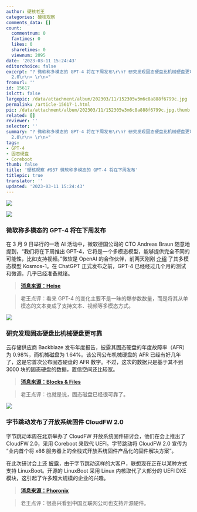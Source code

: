 ```yaml
---
author: 硬核老王
categories: 硬核观察
comments_data: []
count:
  commentnum: 0
  favtimes: 0
  likes: 0
  sharetimes: 0
  viewnum: 2095
date: '2023-03-11 15:24:43'
editorchoice: false
excerpt: "? 微软称多模态的 GPT-4 将在下周发布\r\n? 研究发现固态硬盘比机械硬盘更可靠\r\n? 字节跳动发布了开放系统固件 CloudFW
  2.0\r\n» \r\n»"
fromurl: ''
id: 15617
islctt: false
largepic: /data/attachment/album/202303/11/152305w3m6c8a888f6799c.jpg
permalink: /article-15617-1.html
pic: /data/attachment/album/202303/11/152305w3m6c8a888f6799c.jpg.thumb.jpg
related: []
reviewer: ''
selector: ''
summary: "? 微软称多模态的 GPT-4 将在下周发布\r\n? 研究发现固态硬盘比机械硬盘更可靠\r\n? 字节跳动发布了开放系统固件 CloudFW
  2.0\r\n» \r\n»"
tags:
- GPT-4
- 固态硬盘
- Coreboot
thumb: false
title: '硬核观察 #937 微软称多模态的 GPT-4 将在下周发布'
titlepic: true
translator: ''
updated: '2023-03-11 15:24:43'
---
```


![](/data/attachment/album/202303/11/152305w3m6c8a888f6799c.jpg)


![](/data/attachment/album/202303/11/152317adbqb04e1bih8h91.jpg)


### 微软称多模态的 GPT-4 将在下周发布


在 3 月 9 日举行的一场 AI 活动中，微软德国公司的 CTO Andreas Braun 随意地提到，“我们将在下周推出 GPT-4，它将是一个多模态模型，能够提供完全不同的可能性，比如支持视频。”微软是 OpenAI 的合作伙伴，前两天刚刚 [介绍](/article-15599-1.html) 了其多模态模型 Kosmos-1。在 ChatGPT 正式发布之前，GPT-4 已经经过几个月的测试和微调，几乎已经准备就绪。



> 
> **[消息来源：Heise](https://www.heise.de/news/GPT-4-is-coming-next-week-and-it-will-be-multimodal-says-Microsoft-Germany-7540972.html)**
> 
> 
> 



> 
> 老王点评：看来 GPT-4 的变化主要不是一昧的爆参数数量，而是将其从单模态的文本变成了支持文本、视频等多模态方式。
> 
> 
> 


![](/data/attachment/album/202303/11/152327ejdhkjkyk24fc62k.jpg)


### 研究发现固态硬盘比机械硬盘更可靠


云存储供应商 Backblaze 发布年度报告，披露其固态硬盘的年度故障率（AFR）为 0.98%，而机械磁盘为 1.64%。该公司公布机械硬盘的 AFR 已经有好几年了，这是它首次公布固态硬盘的 AFR 数字。不过，这次的数据只是基于其不到 3000 块的固态硬盘的数据，置信空间还比较宽。



> 
> **[消息来源：Blocks & Files](https://blocksandfiles.com/2023/03/10/backblaze-ssd-vs-hdd/)**
> 
> 
> 



> 
> 老王点评：也就是说，固态磁盘已经很可靠了。
> 
> 
> 


![](/data/attachment/album/202303/11/152418j215919vassepqef.jpg)


### 字节跳动发布了开放系统固件 CloudFW 2.0


字节跳动本周在北京举办了 CloudFW 开放系统固件研讨会，他们在会上推出了 CloudFW 2.0，采用 Coreboot 来取代 UEFI。字节跳动将 CloudFW 2.0 宣传为 “业内首个将 x86 服务器上的全栈式开放系统固件产品化的固件解决方案”。


在此次研讨会上还 [披露](https://www.phoronix.com/news/Lenovo-LinuxBoot-ByteDance)，由于字节跳动这样的大客户，联想现在正在以某种方式支持 LinuxBoot。开源的 LinuxBoot 采用 Linux 内核取代了大部分的 UEFI DXE 模块，这引起了许多超大规模的企业的兴趣。



> 
> **[消息来源：Phoronix](https://www.phoronix.com/news/Bytedance-CloudFW-Open-Source)**
> 
> 
> 



> 
> 老王点评：很高兴看到中国互联网公司也支持开源硬件。
> 
> 
>